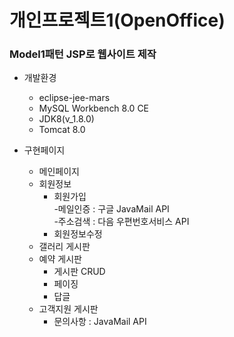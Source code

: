 # 개인프로젝트1(OpenOffice) 
   ### Model1패턴 JSP로 웹사이트 제작
   - 개발환경
      + eclipse-jee-mars
      + MySQL Workbench 8.0 CE
      + JDK8(v_1.8.0)
      + Tomcat 8.0
      

   - 구현페이지
      + 메인페이지
      + 회원정보
         * 회원가입<Br>
            -메일인증 : 구글 JavaMail API<Br>
            -주소검색 : 다음 우편번호서비스 API<Br>
         * 회원정보수정
      + 갤러리 게시판
      + 예약 게시판
         * 게시판 CRUD
         * 페이징
         * 답글
      + 고객지원 게시판
         * 문의사항 : JavaMail API
